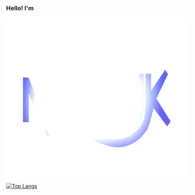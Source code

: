 ### Hello! I'm

<img src="resources/Nan0MK 2021V2 RC2 Clear.png" style="width:700px;height:450px;"> [![Top Langs](https://github-readme-stats.vercel.app/api/top-langs/?username=Nan0MK&langs_count=9)](https://github.com/Nan0MK/github-readme-stats)

<!--[![Anurag's GitHub stats](https://github-readme-stats.vercel.app/api?username=Nan0MK)](https://github.com/anuraghazra/github-readme-stats)-->


<!--
**Nan0MK/Nan0MK** is a ✨ _special_ ✨ repository because its `README.md` (this file) appears on your GitHub profile.

Here are some ideas to get you started:

- 🔭 I’m currently working on ...
- 🌱 I’m currently learning ...
- 👯 I’m looking to collaborate on ...
- 🤔 I’m looking for help with ...
- 💬 Ask me about ...
- 📫 How to reach me: ...
- 😄 Pronouns: ...
- ⚡ Fun fact: ...
-->
